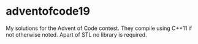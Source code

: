 # adventofcode19
My solutions for the Advent of Code contest.
They compile using C++11 if not otherwise noted. Apart of STL no library is required.